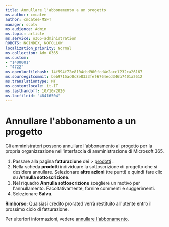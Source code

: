 ```yaml
---
title: Annullare l'abbonamento a un progetto
ms.author: cmcatee
author: cmcatee-MSFT
manager: scotv
ms.audience: Admin
ms.topic: article
ms.service: o365-administration
ROBOTS: NOINDEX, NOFOLLOW
localization_priority: Normal
ms.collection: Adm_O365
ms.custom:
- "1400001"
- "4722"
ms.openlocfilehash: 14f594f72e8104cbd900fcd4e2acc1232ca26167
ms.sourcegitcommit: beb9715ac0c8e8333fef6764ecd346b7401a2612
ms.translationtype: MT
ms.contentlocale: it-IT
ms.lasthandoff: 10/10/2020
ms.locfileid: "48416504"
---
```

# <a name="cancel-project-subscription"></a>Annullare l'abbonamento a un progetto

Gli amministratori possono annullare l'abbonamento al progetto per la propria organizzazione nell'interfaccia di amministrazione di Microsoft 365.

1. Passare alla pagina **fatturazione** dei \> [prodotti](https://go.microsoft.com/fwlink/p/?linkid=842054) .
2. Nella scheda **prodotti** individuare la sottoscrizione di progetto che si desidera annullare. Selezionare **altre azioni** (tre punti) e quindi fare clic su **Annulla sottoscrizione**.
3. Nel riquadro **Annulla sottoscrizione** scegliere un motivo per l'annullamento. Facoltativamente, fornire commenti e suggerimenti.
4. Selezionare **Salva**.

**Rimborso:** Qualsiasi credito prorated verrà restituito all'utente entro il prossimo ciclo di fatturazione.

Per ulteriori informazioni, vedere [annullare l'abbonamento](https://docs.microsoft.com/microsoft-365/commerce/subscriptions/cancel-your-subscription).